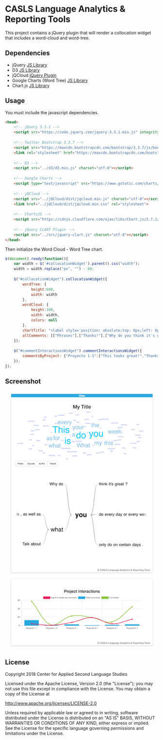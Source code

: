 CASLS Language Analytics & Reporting Tools
========================
This project contains a jQuery plugin that will render a collocation widget that includes a word-cloud and word-tree.

## Dependencies
* jQuery [JS Library](https://jquery.com)
* D3 [JS Library](https://github.com/d3/d3)
* jQCloud [jQuery Plugin](https://github.com/mistic100/jQCloud)
* Google Charts (Word Tree) [JS Library](https://developers.google.com/chart/interactive/docs/gallery/wordtree)
* Chart.js [JS Library](https://github.com/chartjs/Chart.js)

## Usage
You must include the javascript dependencies.
```html
<head>
	<!-- jQuery 3.3.1 -->
	<script src="https://code.jquery.com/jquery-3.3.1.min.js" integrity="sha256-FgpCb/KJQlLNfOu91ta32o/NMZxltwRo8QtmkMRdAu8=" crossorigin="anonymous"></script>

	<!-- Twitter Bootstrap 3.3.7 -->
	<script src="https://maxcdn.bootstrapcdn.com/bootstrap/3.3.7/js/bootstrap.min.js" integrity="sha384-Tc5IQib027qvyjSMfHjOMaLkfuWVxZxUPnCJA7l2mCWNIpG9mGCD8wGNIcPD7Txa" crossorigin="anonymous"></script>
	<link rel="stylesheet" href="https://maxcdn.bootstrapcdn.com/bootstrap/3.3.7/css/bootstrap.min.css" integrity="sha384-BVYiiSIFeK1dGmJRAkycuHAHRg32OmUcww7on3RYdg4Va+PmSTsz/K68vbdEjh4u" crossorigin="anonymous">
	
	<!-- D3 -->
	<script src="../d3/d3.min.js" charset="utf-8"></script>
	
	<!-- Google Charts -->
	<script type="text/javascript" src="https://www.gstatic.com/charts/loader.js"></script>
	
	<!-- jQCloud -->
	<script src="../jQCloud/dist/jqcloud.min.js" charset="utf-8"></script>
	<link href="../jQCloud/dist/jqcloud.min.css" rel="stylesheet">
	
	<!-- ChartsJS -->
	<script src="https://cdnjs.cloudflare.com/ajax/libs/Chart.js/2.7.2/Chart.bundle.min.js"></script>
	
	<!-- jQuery CLART Plugin -->
	<script src="../src/jquery-clart.js" charset="utf-8"></script>
</head>
```

Then initialize the Word Cloud - Word Tree chart.
```javascript
$(document).ready(function(){
	var width = $('#collocationWidget').parent().css("width");
	width = width.replace("px", "") - 60;
	
	$("#collocationWidget").collocationWidget({
		wordTree: {
			height:600,
			width: width
		},
		wordCloud: {
			height:300,
			width: width,
			colors: null
		},
		chartTitle: "<label style='position: absolute;top: 0px;left: 0px;background-color: #26A9E0;color: white;width: 100%;padding: 0px;margin-bottom: 0px;text-align:center;'>Class</label><h2 style='text-align:center;'>My Title</h2>",
		allComments: [["Phrases"],["Thanks!"],["Why do you think it's great? I'm curious."],["fdsafdsafdsa"],["fewrewqrfads"],["What no pictures in your office?\u00a0 Ask the boss for a few bucks for posters ;)"],["This is my test comment."],["This project is great."],["Write a short paragraph describing some of your activities this week. Talk about what you do every day or every week, as well as what you only do on certain days.\u00a0"],["Testing file upload from front end.Test PDF\r\n\r\n\u00a0"],["Est\u00e1s muy ocupado, Roberto.\u00a0"],["This is very cool"],["fdsafdsa"],["What can I say?\u00a0 It looks like my face broke the video but this audio recording worked just fine.\u00a0"]],
	});
	
	$("#commentInteractionsWidget").commentInteractionsWidget({
		commentsByProject: {"Proyecto 1-1":["This looks great!","Thanks!","Why do you think it's great? I'm curious.","fdsafdsafdsa","","fsadfdsafdsa","fdsafdsafsda","fdsafdsafsdafdsafdsa","Est\u00e1s muy ocupado, Roberto.\u00a0","This is very cool","fdsafdsa","fdsafdsa","Write a short paragraph describing some of your activities this week. Talk about what you do every day or every week, as well as what you only do on certain days.\u00a0"],"Proyecto 1-2":["fewrewqrfads"],"Proyecto 2-1":["What no pictures in your office?\u00a0 Ask the boss for a few bucks for posters ;)","testing a editted commentfdsafdas","fdsafdsa fdfadsfa fdsafdsa"],"Proyecto 3-1":["What can I say?\u00a0 It looks like my face broke the video but this audio recording worked just fine.\u00a0"],"Proyecto 4-1":["This is my test comment.","This project is great."],"Proyecto 5-1":["Write a short paragraph describing some of your activities this week. Talk about what you do every day or every week, as well as what you only do on certain days.\u00a0","Testing file upload from front end.Test PDF\r\n\r\n\u00a0","Testing file upload from front end.Test PDF\r\n\r\n\u00a0"]}
	});
});
```

## Screenshot
![Image of Tools](screenshots/jQuery_Plugin_Example_2018-6-18.png)

## License
Copyright 2018 Center for Applied Second Language Studies

Licensed under the Apache License, Version 2.0 (the "License");
you may not use this file except in compliance with the License.
You may obtain a copy of the License at

   http://www.apache.org/licenses/LICENSE-2.0

Unless required by applicable law or agreed to in writing, software
distributed under the License is distributed on an "AS IS" BASIS,
WITHOUT WARRANTIES OR CONDITIONS OF ANY KIND, either express or implied.
See the License for the specific language governing permissions and
limitations under the License.
